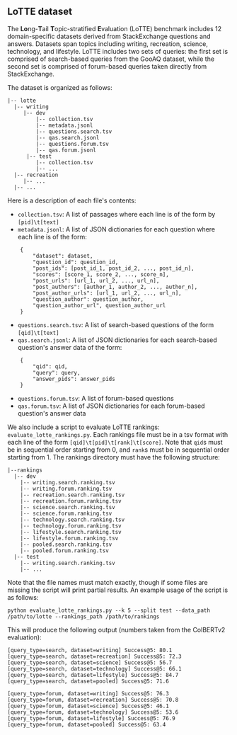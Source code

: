 ## LoTTE dataset

The <b>Lo</b>ng-<b>T</b>ail <b>T</b>opic-stratified <b>E</b>valuation (LoTTE) benchmark includes 12 domain-specific datasets derived from StackExchange questions and answers. Datasets span topics including writing, recreation, science, technology, and lifestyle. LoTTE includes two sets of queries: the first set is comprised of search-based queries from the GooAQ dataset, while the second set is comprised of forum-based queries taken directly from StackExchange.

The dataset is organized as follows:
```
|-- lotte
  |-- writing
     |-- dev
	     |-- collection.tsv
	     |-- metadata.jsonl
	     |-- questions.search.tsv
	     |-- qas.search.jsonl
	     |-- questions.forum.tsv
	     |-- qas.forum.jsonl
	  |-- test
	     |-- collection.tsv
	     |-- ...
  |-- recreation
     |-- ...
  |-- ...
```
Here is a description of each file's contents:
-  `collection.tsv`:  A list of passages where each line is of the form by `[pid]\t[text]`
- `metadata.jsonl`: A list of JSON dictionaries for each question where each line is of the form:
```
    {
    	"dataset": dataset,
    	"question_id": question_id,
    	"post_ids": [post_id_1, post_id_2, ..., post_id_n],
    	"scores": [score_1, score_2, ..., score_n],
    	"post_urls": [url_1, url_2, ..., url_n],
    	"post_authors": [author_1, author_2, ..., author_n],
    	"post_author_urls": [url_1, url_2, ..., url_n],
    	"question_author": question_author,
    	"question_author_url", question_author_url
    }
```
- `questions.search.tsv`:  A list of search-based questions of the form `[qid]\t[text]`
- `qas.search.jsonl`: A list of JSON dictionaries for each search-based question's answer data of the form:

```
	{
		"qid": qid,
		"query": query,
		"answer_pids": answer_pids
	}
``` 
- `questions.forum.tsv`: A list of forum-based questions
- `qas.forum.tsv`: A list of JSON dictionaries for each forum-based question's answer data

We also include a script to evaluate LoTTE rankings: `evaluate_lotte_rankings.py`. Each rankings file must be in a tsv format with each line of the form `[qid]\t[pid]\t[rank]\t[score]`. Note that `qid`s must be in sequential order starting from 0, and `rank`s must be  in sequential order starting from 1. The rankings directory must have the following structure:
```
|--rankings
  |-- dev
    |-- writing.search.ranking.tsv
    |-- writing.forum.ranking.tsv
    |-- recreation.search.ranking.tsv
    |-- recreation.forum.ranking.tsv
    |-- science.search.ranking.tsv
    |-- science.forum.ranking.tsv
    |-- technology.search.ranking.tsv
    |-- technology.forum.ranking.tsv
    |-- lifestyle.search.ranking.tsv
    |-- lifestyle.forum.ranking.tsv
    |-- pooled.search.ranking.tsv
    |-- pooled.forum.ranking.tsv
  |-- test
    |-- writing.search.ranking.tsv
    |-- ...
```
Note that the file names must match exactly, though if some files are missing the script will print partial results. An example usage of the script is as follows:
```
python evaluate_lotte_rankings.py --k 5 --split test --data_path /path/to/lotte --rankings_path /path/to/rankings
```
This will produce the following output (numbers taken from the ColBERTv2 evaluation):
```
[query_type=search, dataset=writing] Success@5: 80.1
[query_type=search, dataset=recreation] Success@5: 72.3
[query_type=search, dataset=science] Success@5: 56.7
[query_type=search, dataset=technology] Success@5: 66.1
[query_type=search, dataset=lifestyle] Success@5: 84.7
[query_type=search, dataset=pooled] Success@5: 71.6

[query_type=forum, dataset=writing] Success@5: 76.3
[query_type=forum, dataset=recreation] Success@5: 70.8
[query_type=forum, dataset=science] Success@5: 46.1
[query_type=forum, dataset=technology] Success@5: 53.6
[query_type=forum, dataset=lifestyle] Success@5: 76.9
[query_type=forum, dataset=pooled] Success@5: 63.4
```

